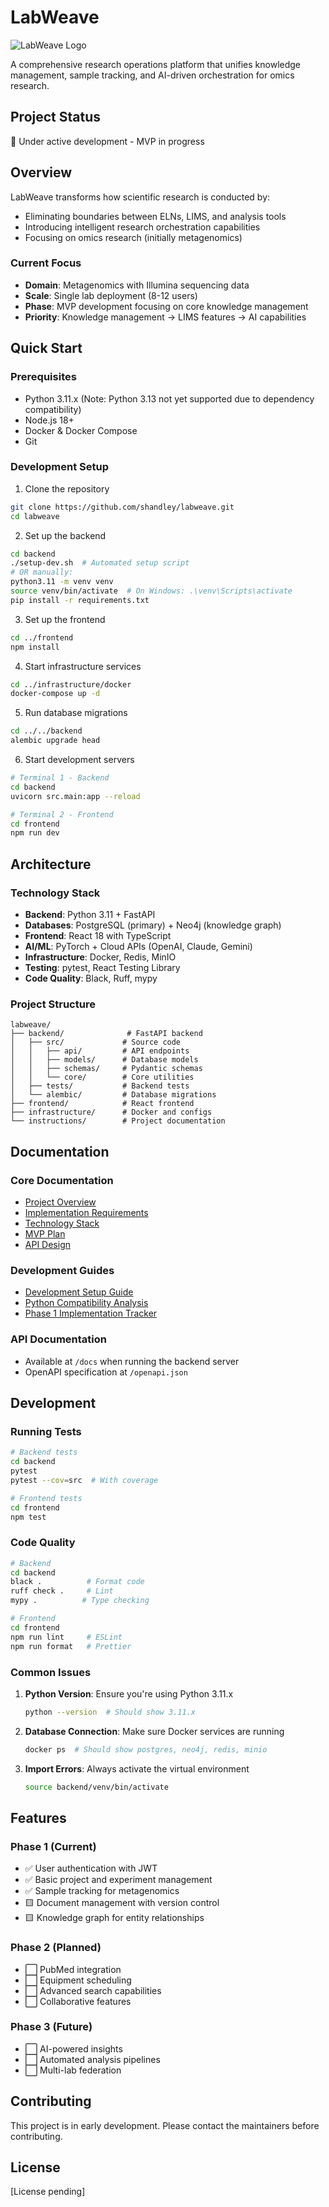 # LabWeave

![LabWeave Logo](labweave_logo.png)

A comprehensive research operations platform that unifies knowledge management, sample tracking, and AI-driven orchestration for omics research.

## Project Status

🚧 Under active development - MVP in progress

## Overview

LabWeave transforms how scientific research is conducted by:
- Eliminating boundaries between ELNs, LIMS, and analysis tools
- Introducing intelligent research orchestration capabilities
- Focusing on omics research (initially metagenomics)

### Current Focus
- **Domain**: Metagenomics with Illumina sequencing data
- **Scale**: Single lab deployment (8-12 users)
- **Phase**: MVP development focusing on core knowledge management
- **Priority**: Knowledge management → LIMS features → AI capabilities

## Quick Start

### Prerequisites

- Python 3.11.x (Note: Python 3.13 not yet supported due to dependency compatibility)
- Node.js 18+
- Docker & Docker Compose
- Git

### Development Setup

1. Clone the repository
```bash
git clone https://github.com/shandley/labweave.git
cd labweave
```

2. Set up the backend
```bash
cd backend
./setup-dev.sh  # Automated setup script
# OR manually:
python3.11 -m venv venv
source venv/bin/activate  # On Windows: .\venv\Scripts\activate
pip install -r requirements.txt
```

3. Set up the frontend
```bash
cd ../frontend
npm install
```

4. Start infrastructure services
```bash
cd ../infrastructure/docker
docker-compose up -d
```

5. Run database migrations
```bash
cd ../../backend
alembic upgrade head
```

6. Start development servers
```bash
# Terminal 1 - Backend
cd backend
uvicorn src.main:app --reload

# Terminal 2 - Frontend
cd frontend
npm run dev
```

## Architecture

### Technology Stack
- **Backend**: Python 3.11 + FastAPI
- **Databases**: PostgreSQL (primary) + Neo4j (knowledge graph)
- **Frontend**: React 18 with TypeScript
- **AI/ML**: PyTorch + Cloud APIs (OpenAI, Claude, Gemini)
- **Infrastructure**: Docker, Redis, MinIO
- **Testing**: pytest, React Testing Library
- **Code Quality**: Black, Ruff, mypy

### Project Structure
```
labweave/
├── backend/              # FastAPI backend
│   ├── src/             # Source code
│   │   ├── api/         # API endpoints
│   │   ├── models/      # Database models
│   │   ├── schemas/     # Pydantic schemas
│   │   └── core/        # Core utilities
│   ├── tests/           # Backend tests
│   └── alembic/         # Database migrations
├── frontend/            # React frontend
├── infrastructure/      # Docker and configs
└── instructions/        # Project documentation
```

## Documentation

### Core Documentation
- [Project Overview](instructions/labweave-overview.md)
- [Implementation Requirements](instructions/labweave-prompt.md)
- [Technology Stack](instructions/tech-stack.md)
- [MVP Plan](instructions/mvp-plan.md)
- [API Design](instructions/api-design.md)

### Development Guides
- [Development Setup Guide](instructions/development-setup-guide.md)
- [Python Compatibility Analysis](instructions/python-compatibility-analysis.md)
- [Phase 1 Implementation Tracker](instructions/phase1-implementation.md)

### API Documentation
- Available at `/docs` when running the backend server
- OpenAPI specification at `/openapi.json`

## Development

### Running Tests
```bash
# Backend tests
cd backend
pytest
pytest --cov=src  # With coverage

# Frontend tests
cd frontend
npm test
```

### Code Quality
```bash
# Backend
cd backend
black .          # Format code
ruff check .     # Lint
mypy .          # Type checking

# Frontend
cd frontend
npm run lint     # ESLint
npm run format   # Prettier
```

### Common Issues

1. **Python Version**: Ensure you're using Python 3.11.x
   ```bash
   python --version  # Should show 3.11.x
   ```

2. **Database Connection**: Make sure Docker services are running
   ```bash
   docker ps  # Should show postgres, neo4j, redis, minio
   ```

3. **Import Errors**: Always activate the virtual environment
   ```bash
   source backend/venv/bin/activate
   ```

## Features

### Phase 1 (Current)
- ✅ User authentication with JWT
- ✅ Basic project and experiment management
- ✅ Sample tracking for metagenomics
- 🟨 Document management with version control
- 🟨 Knowledge graph for entity relationships

### Phase 2 (Planned)
- ⬜ PubMed integration
- ⬜ Equipment scheduling
- ⬜ Advanced search capabilities
- ⬜ Collaborative features

### Phase 3 (Future)
- ⬜ AI-powered insights
- ⬜ Automated analysis pipelines
- ⬜ Multi-lab federation

## Contributing

This project is in early development. Please contact the maintainers before contributing.

## License

[License pending]